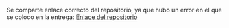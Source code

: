 Se comparte enlace correcto del repositorio, ya que hubo un error en el que se coloco en la entrega:
[Enlace del repositorio](https://github.com/sebaschb/Pruebas-E2E-grupo-28)